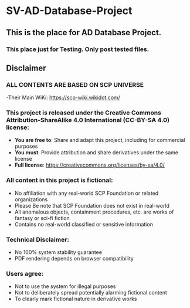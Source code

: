# SV-AD-Database-Project
## This is the place for AD Database Project.
### This place just for Testing. Only post tested files.

## Disclaimer

### ALL CONTENTS ARE BASED ON SCP UNIVERSE
-Their Main WiKi: https://scp-wiki.wikidot.com/

### This project is released under the **Creative Commons Attribution-ShareAlike 4.0 International (CC-BY-SA 4.0)** license:
- **You are free to**: Share and adapt this project, including for commercial purposes
- **You must**: Provide attribution and share derivatives under the same license
- **Full license**: https://creativecommons.org/licenses/by-sa/4.0/

### All content in this project is fictional:
- No affiliation with any real-world SCP Foundation or related organizations
- Please Be note that SCP Foundation does not exist in real-world
- All anomalous objects, containment procedures, etc. are works of fantasy or sci-fi fiction
- Contains no real-world classified or sensitive information

### Technical Disclaimer:
- No 100% system stability guarantee
- PDF rendering depends on browser compatibility

### Users agree:
- Not to use the system for illegal purposes
- Not to deliberately spread potentially alarming fictional content
- To clearly mark fictional nature in derivative works

